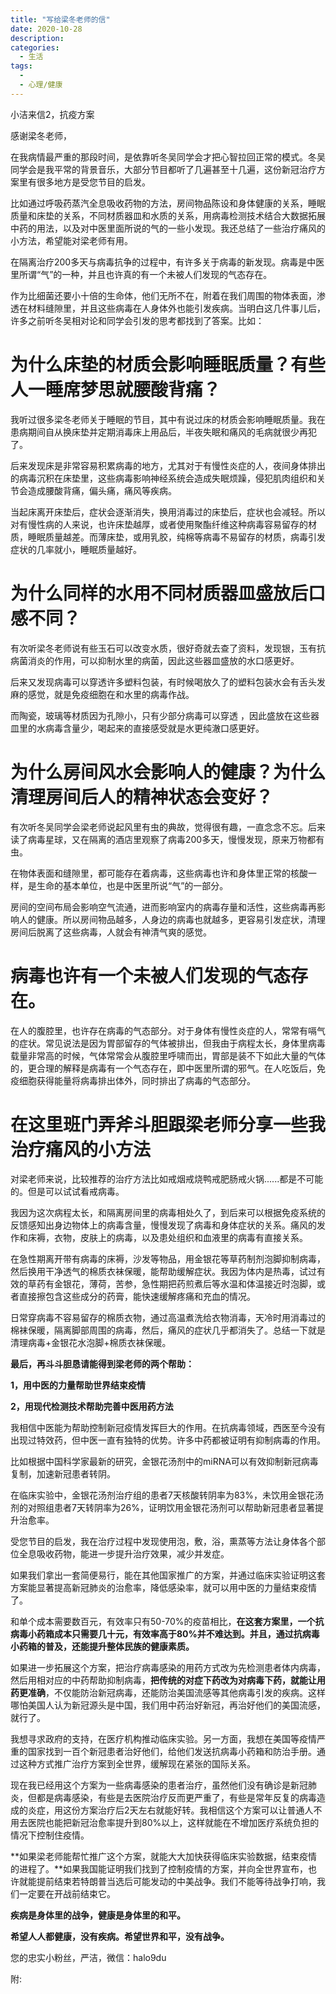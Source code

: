 ```yaml
---
title: "写给梁冬老师的信"
date: 2020-10-28
description: 
categories:
  - 生活
tags:
  - 
  - 心理/健康
---
```


小洁来信2，抗疫方案

感谢梁冬老师，

在我病情最严重的那段时间，是依靠听冬吴同学会才把心智拉回正常的模式。冬吴同学会是我平常的背景音乐，大部分节目都听了几遍甚至十几遍，这份新冠治疗方案里有很多地方是受您节目的启发。

比如通过呼吸药蒸汽全息吸收药物的方法，房间物品陈设和身体健康的关系，睡眠质量和床垫的关系，不同材质器皿和水质的关系，用病毒检测技术结合大数据拓展中药的用法，以及对中医里面所说的气的一些小发现。我还总结了一些治疗痛风的小方法，希望能对梁老师有用。

在隔离治疗200多天与病毒抗争的过程中，有许多关于病毒的新发现。病毒是中医里所谓“气”的一种，并且也许真的有一个未被人们发现的气态存在。

作为比细菌还要小十倍的生命体，他们无所不在，附着在我们周围的物体表面，渗透在材料缝隙里，并且这些病毒在人身体外也能引发疾病。当明白这几件事儿后，许多之前听冬吴相对论和同学会引发的思考都找到了答案。比如：

# **为什么床垫的材质会影响睡眠质量？有些人一睡席梦思就腰酸背痛？**

我听过很多梁冬老师关于睡眠的节目，其中有说过床的材质会影响睡眠质量。我在患病期间自从换床垫并定期消毒床上用品后，半夜失眠和痛风的毛病就很少再犯了。

后来发现床是非常容易积累病毒的地方，尤其对于有慢性炎症的人，夜间身体排出的病毒沉积在床垫里，这些病毒影响神经系统会造成失眠烦躁，侵犯肌肉组织和关节会造成腰酸背痛，偏头痛，痛风等疾病。

当起床离开床垫后，症状会逐渐消失，换用消毒过的床垫后，症状也会减轻。所以对有慢性病的人来说，也许床垫越厚，或者使用聚酯纤维这种病毒容易留存的材质，睡眠质量越差。而薄床垫，或用乳胶，纯棉等病毒不易留存的材质，病毒引发症状的几率就小，睡眠质量越好。

# **为什么同样的水用不同材质器皿盛放后口感不同？**

有次听梁冬老师说有些玉石可以改变水质，很好奇就去查了资料，发现银，玉有抗病菌消炎的作用，可以抑制水里的病菌，因此这些器皿盛放的水口感更好。

后来又发现病毒可以穿透许多塑料包装，有时候喝放久了的塑料包装水会有舌头发麻的感觉，就是免疫细胞在和水里的病毒作战。

而陶瓷，玻璃等材质因为孔隙小，只有少部分病毒可以穿透 ，因此盛放在这些器皿里的水病毒含量少，喝起来的直接感受就是水更纯澈口感更好。


# **为什么房间风水会影响人的健康？为什么清理房间后人的精神状态会变好？**

有次听冬吴同学会梁老师说起风里有虫的典故，觉得很有趣，一直念念不忘。后来读了病毒星球，又在隔离的酒店里观察了病毒200多天，慢慢发现，原来万物都有虫。

在物体表面和缝隙里，都可能存在着病毒，这些病毒也许和身体里正常的核酸一样，是生命的基本单位，也是中医里所说“气”的一部分。

房间的空间布局会影响空气流通，进而影响室内的病毒存量和活性，这些病毒再影响人的健康。所以房间物品越多，人身边的病毒也就越多，更容易引发症状，清理房间后脱离了这些病毒，人就会有神清气爽的感觉。


# **病毒也许有一个未被人们发现的气态存在。**

在人的腹腔里，也许存在病毒的气态部分。对于身体有慢性炎症的人，常常有嗝气的症状。常见说法是因为胃部留存的气体被排出，但我由于病程太长，身体里病毒载量非常高的时候，气体常常会从腹腔里呼啸而出，胃部是装不下如此大量的气体的，更合理的解释是病毒有一个气态存在，即中医里所谓的邪气。在人吃饭后，免疫细胞获得能量将病毒排出体外，同时排出了病毒的气态部分。

# **在这里班门弄斧斗胆跟梁老师分享一些我治疗痛风的小方法**

对梁老师来说，比较推荐的治疗方法比如戒烟戒烧鸭戒肥肠戒火锅......都是不可能的。但是可以试试看戒病毒。

我因为这次病程太长，和隔离房间里的病毒相处久了，到后来可以根据免疫系统的反馈感知出身边物体上的病毒含量，慢慢发现了病毒和身体症状的关系。痛风的发作和床褥，衣物，皮肤上的病毒，以及患处组织和血液里的病毒有直接关系。

在急性期离开带有病毒的床褥，沙发等物品，用金银花等草药制剂泡脚抑制病毒，然后换用干净透气的棉质衣袜保暖，能帮助缓解症状。我因为体内是热毒，试过有效的草药有金银花，薄荷，苦参，急性期把药煎煮后等水温和体温接近时泡脚，或者直接擦包含这些成分的药膏，能快速缓解疼痛和充血的情况。

日常穿病毒不容易留存的棉质衣物，通过高温煮洗给衣物消毒，天冷时用消毒过的棉袜保暖，隔离脚部周围的病毒，然后，痛风的症状几乎都消失了。总结一下就是清理病毒+金银花水泡脚+棉质衣袜保暖。

**最后，再斗斗胆恳请能得到梁老师的两个帮助：**

**1，用中医的力量帮助世界结束疫情**

**2，用现代检测技术帮助完善中医用药方法**

我相信中医能为帮助控制新冠疫情发挥巨大的作用。在抗病毒领域，西医至今没有出现过特效药，但中医一直有独特的优势。许多中药都被证明有抑制病毒的作用。

比如根据中国科学家最新的研究，金银花汤剂中的miRNA可以有效抑制新冠病毒复制，加速新冠患者转阴。

在临床实验中，金银花汤剂治疗组的患者7天核酸转阴率为83%，未饮用金银花汤剂的对照组患者7天转阴率为26%，证明饮用金银花汤剂可以帮助新冠患者显著提升治愈率。

受您节目的启发，我在治疗过程中发现使用泡，敷，浴，熏蒸等方法让身体各个部位全息吸收药物，能进一步提升治疗效果，减少并发症。

如果我们拿出一套简便易行，能在其他国家推广的方案，并通过临床实验证明这套方案能显著提高新冠肺炎的治愈率，降低感染率，就可以用中医的力量结束疫情了。

和单个成本需要数百元，有效率只有50-70%的疫苗相比，**在这套方案里，一个抗病毒小药箱成本只需要几十元，有效率高于80%并不难达到。并且，通过抗病毒小药箱的普及，还能提升整体民族的健康素质。**

如果进一步拓展这个方案，把治疗病毒感染的用药方式改为先检测患者体内病毒，然后用相对应的中药帮助抑制病毒，**把传统的对症下药改为对病毒下药，就能让用药更准确**，不仅能防治新冠病毒，还能防治美国流感等其他病毒引发的疾病。这样哪怕美国人认为新冠源头是中国，我们用中药治好新冠，再治好他们的美国流感，就行了。

我想寻求政府的支持，在医疗机构推动临床实验。另一方面，我想在美国等疫情严重的国家找到一百个新冠患者治好他们，给他们发送抗病毒小药箱和防治手册。通过这种方式推广治疗方案到全世界，缓解现在紧张的国际关系。

现在我已经用这个方案为一些病毒感染的患者治疗，虽然他们没有确诊是新冠肺炎，但都是病毒感染，有些是去医院治疗反而更严重了，有些是常年反复的病毒造成的炎症，用这份方案治疗后2天左右就能好转。我相信这个方案可以让普通人不用去医院也能把新冠治愈率提升到80%以上，这样就能在不增加医疗系统负担的情况下控制住疫情。

**如果梁老师能帮忙推广这个方案，就能大大加快获得临床实验数据，结束疫情的进程了。**如果我国能证明我们找到了控制疫情的方案，并向全世界宣布，也许就能提前结束若特朗普当选后可能发动的中美战争。我们不能等待战争打响，我们一定要在开战前结束它。

**疾病是身体里的战争，健康是身体里的和平。**

**希望人人都健康，没有疾病。希望世界和平，没有战争。**

您的忠实小粉丝，严洁，微信：halo9du

附:

